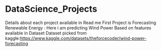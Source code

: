 # DataScience_Projects
Details about each project available in Read me
First Project is Forecasting Renewable Energy : Here i am predicting Wind Power Based on features available in Dataset
Dataset picked from kaggle:https://www.kaggle.com/datasets/theforcecoder/wind-power-forecasting
